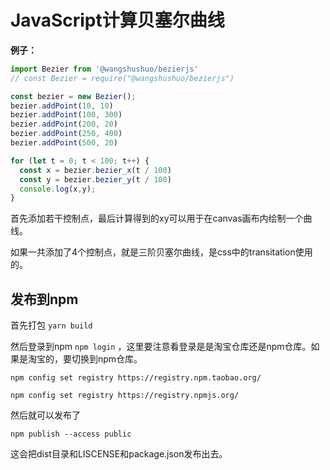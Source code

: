 # JavaScript计算贝塞尔曲线

**例子：**

```js
import Bezier from '@wangshushuo/bezierjs'
// const Bezier = require("@wangshushuo/bezierjs")

const bezier = new Bezier();
bezier.addPoint(10, 10)
bezier.addPoint(100, 300)
bezier.addPoint(200, 20)
bezier.addPoint(250, 400)
bezier.addPoint(500, 20)

for (let t = 0; t < 100; t++) {
  const x = bezier.bezier_x(t / 100)
  const y = bezier.bezier_y(t / 100)
  console.log(x,y);
}
```
首先添加若干控制点，最后计算得到的xy可以用于在canvas画布内绘制一个曲线。

如果一共添加了4个控制点，就是三阶贝塞尔曲线，是css中的transitation使用的。

## 发布到npm

首先打包 `yarn build`

然后登录到npm `npm login` ，这里要注意看登录是是淘宝仓库还是npm仓库。如果是淘宝的，要切换到npm仓库。

```
npm config set registry https://registry.npm.taobao.org/
```

```
npm config set registry https://registry.npmjs.org/
```

然后就可以发布了

```
npm publish --access public
```

这会把dist目录和LISCENSE和package.json发布出去。
